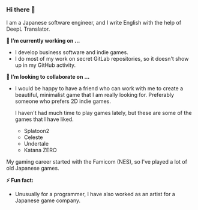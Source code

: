 ### Hi there 👋

I am a Japanese software engineer, and I write English with the help of DeepL Translator.

**🔭 I’m currently working on ...**
  - I develop business software and indie games.
  - I do most of my work on secret GitLab repositories, so it doesn't show up in my GitHub activity.

**👯 I’m looking to collaborate on ...**
  - I would be happy to have a friend who can work with me to create a beautiful, minimalist game that I am really looking for.
Preferably someone who prefers 2D indie games.

    I haven't had much time to play games lately, but these are some of the games that I have liked.
      - Splatoon2
      - Celeste
      - Undertale
      - Katana ZERO

  My gaming career started with the Famicom (NES), so I've played a lot of old Japanese games.

**⚡ Fun fact:**
  - Unusually for a programmer, I have also worked as an artist for a Japanese game company.


<!--
**sumibi-yakitori/sumibi-yakitori** is a ✨ _special_ ✨ repository because its `README.md` (this file) appears on your GitHub profile.

Here are some ideas to get you started:

- 🔭 I’m currently working on ...
- 🌱 I’m currently learning ...
- 👯 I’m looking to collaborate on ...
- 🤔 I’m looking for help with ...
- 💬 Ask me about ...
- 📫 How to reach me: ...
- 😄 Pronouns: ...
- ⚡ Fun fact: ...
-->

